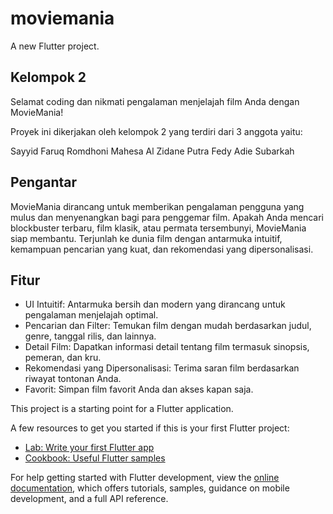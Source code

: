 # moviemania

A new Flutter project.
## Kelompok 2
Selamat coding dan nikmati pengalaman menjelajah film Anda dengan MovieMania!

Proyek ini dikerjakan oleh kelompok 2 yang terdiri dari 3 anggota yaitu:

Sayyid Faruq Romdhoni
Mahesa Al Zidane Putra Fedy
Adie Subarkah

## Pengantar
MovieMania dirancang untuk memberikan pengalaman pengguna yang mulus dan menyenangkan bagi para penggemar film. Apakah Anda mencari blockbuster terbaru, film klasik, atau permata tersembunyi, MovieMania siap membantu. Terjunlah ke dunia film dengan antarmuka intuitif, kemampuan pencarian yang kuat, dan rekomendasi yang dipersonalisasi.

## Fitur
- UI Intuitif: Antarmuka bersih dan modern yang dirancang untuk pengalaman menjelajah optimal.
- Pencarian dan Filter: Temukan film dengan mudah berdasarkan judul, genre, tanggal rilis, dan lainnya.
- Detail Film: Dapatkan informasi detail tentang film termasuk sinopsis, pemeran, dan kru.
- Rekomendasi yang Dipersonalisasi: Terima saran film berdasarkan riwayat tontonan Anda.
- Favorit: Simpan film favorit Anda dan akses kapan saja.

This project is a starting point for a Flutter application.

A few resources to get you started if this is your first Flutter project:

- [Lab: Write your first Flutter app](https://docs.flutter.dev/get-started/codelab)
- [Cookbook: Useful Flutter samples](https://docs.flutter.dev/cookbook)

For help getting started with Flutter development, view the
[online documentation](https://docs.flutter.dev/), which offers tutorials,
samples, guidance on mobile development, and a full API reference.

